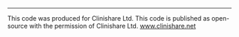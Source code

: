 -------
This code was produced for Clinishare Ltd. This code is published as open-source with the permission of Clinishare Ltd. www.clinishare.net
